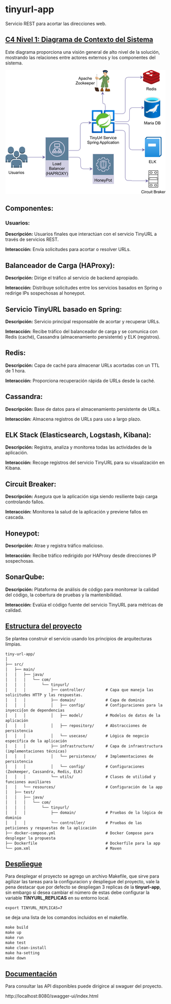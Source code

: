 # tinyurl-app
Servicio REST para acortar las direcciones web.

## <U> C4 Nivel 1: Diagrama de Contexto del Sistema</U>

Este diagrama proporciona una visión general de alto nivel de la solución, mostrando las relaciones entre actores externos y los componentes del sistema.

![Nivel1 c4](./doc/tinyurl-c4-l1.svg)

## Componentes:

### Usuarios:

**Descripción:** Usuarios finales que interactúan con el servicio TinyURL a través de servicios REST.

**Interacción:** Envía solicitudes para acortar o resolver URLs.

## Balanceador de Carga (HAProxy):

**Descripción:** Dirige el tráfico al servicio de backend apropiado.

**Interacción:** Distribuye solicitudes entre los servicios basados en Spring o redirige IPs sospechosas al honeypot.

## Servicio TinyURL basado en Spring:

**Descripción:** Servicio principal responsable de acortar y recuperar URLs.

**Interacción:** Recibe tráfico del balanceador de carga y se comunica con Redis (caché), Cassandra (almacenamiento persistente) y ELK (registros).

## Redis:

**Descripción:** Capa de caché para almacenar URLs acortadas con un TTL de 1 hora.

**Interacción:** Proporciona recuperación rápida de URLs desde la caché.

## Cassandra:

**Descripción:** Base de datos para el almacenamiento persistente de URLs.

**Interacción:** Almacena registros de URLs para uso a largo plazo.

## ELK Stack (Elasticsearch, Logstash, Kibana):

**Descripción:** Registra, analiza y monitorea todas las actividades de la aplicación.

**Interacción:** Recoge registros del servicio TinyURL para su visualización en Kibana.

## Circuit Breaker:

**Descripción:** Asegura que la aplicación siga siendo resiliente bajo carga controlando fallos.

**Interacción:** Monitorea la salud de la aplicación y previene fallos en cascada.

## Honeypot:

**Descripción:** Atrae y registra tráfico malicioso.

**Interacción:** Recibe tráfico redirigido por HAProxy desde direcciones IP sospechosas.

## SonarQube:

**Descripción:** Plataforma de análisis de código para monitorear la calidad del código, la cobertura de pruebas y la mantenibilidad.

**Interacción:** Evalúa el código fuente del servicio TinyURL para métricas de calidad.

## <U> Estructura del proyecto </U>

Se plantea construir el servicio usando los principios de arquitecturas limpias.

```
tiny-url-app/
│
├── src/
│   ├── main/
│   │   ├── java/
│   │   │   └── com/
│   │   │       └── tinyurl/
│   │   │           ├── controller/         # Capa que maneja las solicitudes HTTP y las respuestas.
│   │   │           ├── domain/             # Capa de dominio
│   │   │           │   ├── config/         # Configuraciones para la inyecci{on de dependencias 
│   │   │           │   ├── model/          # Modelos de datos de la aplicación
│   │   │           │   ├── repository/     # Abstracciones de persistencia
│   │   │           │   └── usecase/        # Lógica de negocio específica de la aplicación
│   │   │           ├── infrastructure/     # Capa de infraestructura (implementaciones técnicas)
│   │   │           │   └── persistence/    # Implementaciones de persistencia
│   │   │           │   └── config/         # Configuraciones (Zookeeper, Cassandra, Redis, ELK)
│   │   │           └── utils/              # Clases de utilidad y funciones auxiliares
│   │   └── resources/                      # Configuración de la app
│   ├── test/
│   │   ├── java/
│   │   │   └── com/
│   │   │       └── tinyurl/
│   │   │           ├── domain/             # Pruebas de la lógica de dominio
│   │   │           └── controller/         # Pruebas de las peticiones y respuestas de la aplicación
├── docker-compose.yml                      # Docker Compose para desplegar la propuesta
├── Dockerfile                              # Dockerfile para la app
└── pom.xml                                 # Maven
```

## <U> Despliegue </U>

Para desplegar el proyecto se agrego un archivo Makefile, que sirve para agilizar las tareas para la configuracion y despliegue del proyecto, vale la pena destacar que por defecto se despliegan 3 replicas de la **tinyurl-app**, sin embargo si desea cambiar el número de estas debe configurar la variable **TINYURL_REPLICAS** en su entorno local.

```
export TINYURL_REPLICAS=7
```

se deja una lista de los comandos incluidos en el makefile.

```
make build
make up
make run
make test
make clean-install
make ha-setting
make down
```

## <U> Documentación </U>

Para consultar las API disponibles puede dirigirce al swaguer del proyecto.

http://localhost:8080/swagger-ui/index.html

